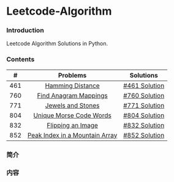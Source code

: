 # Leetcode-Algorithm

### Introduction

Leetcode Algorithm Solutions in Python.

### Contents

|  #  | Problems | Solutions |
|:---:|:--------:|:---------:|
| 461 | [Hamming Distance](https://leetcode.com/problems/hamming-distance/description/) | [#461 Solution](461/) |
| 760 | [Find Anagram Mappings](https://leetcode.com/problems/find-anagram-mappings/description/) | [#760 Solution](760/) |
| 771 | [Jewels and Stones](https://leetcode.com/problems/jewels-and-stones/description/) | [#771 Solution](771/) |
| 804 | [Unique Morse Code Words](https://leetcode.com/problems/unique-morse-code-words/description/) | [#804 Solution](804/) |
| 832 | [Flipping an Image](https://leetcode.com/problems/flipping-an-image/solution/) | [#832 Solution](832/) |
| 852 | [Peak Index in a Mountain Array](https://leetcode.com/problems/peak-index-in-a-mountain-array/description/) | [#852 Solution](852/) |

### 简介

### 内容